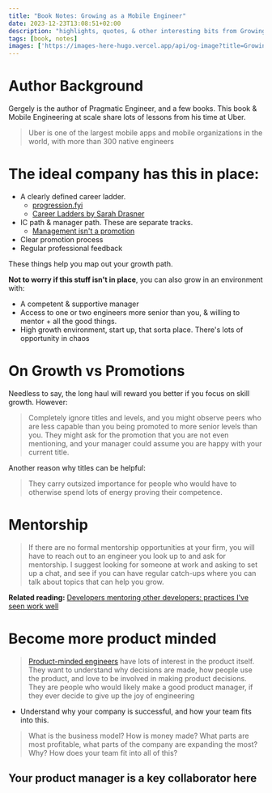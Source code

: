 ```yaml
---
title: "Book Notes: Growing as a Mobile Engineer"
date: 2023-12-23T13:08:51+02:00
description: "highlights, quotes, & other interesting bits from Growing as a Mobile Engineer"
tags: [book, notes]
images: ['https://images-here-hugo.vercel.app/api/og-image?title=Growing%20as%20a%20Mobile%20Engineer']
---
```


# Author Background

Gergely is the author of Pragmatic Engineer, and a few books. This book & Mobile Engineering at scale share lots of lessons from his time at Uber.

> Uber is one of the largest mobile apps and mobile organizations in the world, with more than 300 native engineers

# The ideal company has this in place:
- A clearly defined career ladder.
  - [progression.fyi](https://progression.fyi/)
  - [Career Ladders by Sarah Drasner](https://career-ladders.dev/)
- IC path & manager path. These are separate tracks.
  - [Management isn't a promotion](https://leaddev.com/career-paths-progression-promotion/management-isnt-promotion)
- Clear promotion process
- Regular professional feedback

These things help you map out your growth path.

**Not to worry if this stuff isn't in place**, you can also grow in an environment with:
- A competent & supportive manager
- Access to one or two engineers more senior than you, & willing to mentor + all the good things.
- High growth environment, start up, that sorta place. There's lots of opportunity in chaos

# On Growth vs Promotions
Needless to say, the long haul will reward you better if you focus on skill growth. However:

> Completely ignore titles and levels, and you might observe peers who are less capable than you being promoted to more senior levels than you. They might ask for the promotion that you are not even mentioning, and your manager could assume you are happy with your current title.

Another reason why titles can be helpful:
> They carry outsized importance for people who would have to otherwise spend lots of energy proving their competence.

# Mentorship

> If there are no formal mentorship opportunities at your firm, you will have to reach out to an engineer you look up to and ask for mentorship. I suggest looking for someone at work and asking to set up a chat, and see if you can have regular catch-ups where you can talk about topics that can help you grow.

**Related reading:** [Developers mentoring other developers: practices I've seen work well](https://blog.pragmaticengineer.com/developers-mentoring-other-developers/#kicking-off-mentoring-the-introductory-meeting)

# Become more product minded

> [Product-minded engineers](/product-engineer) have lots of interest in the product itself. They want to understand why decisions are made, how people use the product, and love to be involved in making product decisions. They are people who would likely make a good product manager, if they ever decide to give up the joy of engineering

- Understand why your company is successful, and how your team fits into this.
> What is the business model? How is money made? What parts are most profitable, what parts of the company are expanding the most? Why? How does your team fit into all of this?

## Your product manager is a key collaborator here
> 